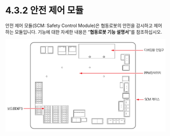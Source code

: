 # 4.3.2 안전 제어 모듈

안전 제어 모듈\(SCM: Safety Control Module\)은 협동로봇의 안전을 감시하고 제어하는 모듈입니다. 기능에 대한 자세한 내용은 “**협동로봇 기능 설명서**”를 참조하십시오.

![&#xADF8;&#xB9BC; 26 &#xC548;&#xC804; &#xC81C;&#xC5B4; &#xBAA8;&#xB4C8;\(SCM\)](../../../.gitbook/assets/image108.png)



